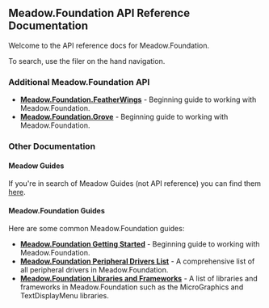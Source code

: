 ## Meadow.Foundation API Reference Documentation

Welcome to the API reference docs for Meadow.Foundation.

To search, use the filer on the hand navigation.

### Additional Meadow.Foundation API

* **[Meadow.Foundation.FeatherWings](/api/Meadow.Foundation.FeatherWings/)** - Beginning guide to working with Meadow.Foundation.
* **[Meadow.Foundation.Grove](/api/Meadow.Foundation.Grove/)** - Beginning guide to working with Meadow.Foundation.

### Other Documentation

#### Meadow Guides

If you're in search of Meadow Guides (not API reference) you can find them [here](/Meadow).

#### Meadow.Foundation Guides

Here are some common Meadow.Foundation guides:

* **[Meadow.Foundation Getting Started](/Meadow/Meadow.Foundation/Getting_Started/)** - Beginning guide to working with Meadow.Foundation.
* **[Meadow.Foundation Peripheral Drivers List](/Meadow/Meadow.Foundation/Peripherals/)** - A comprehensive list of all peripheral drivers in Meadow.Foundation.
* **[Meadow.Foundation Libraries and Frameworks](/Meadow/Meadow.Foundation/Libraries_and_Frameworks/)** - A list of libraries and frameworks in Meadow.Foundation such as the MicroGraphics and TextDisplayMenu libraries.